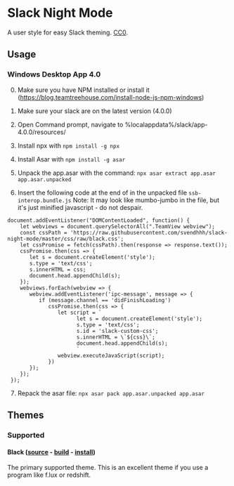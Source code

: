 # Slack Night Mode
A user style for easy Slack theming. [CC0](http://creativecommons.org/publicdomain/zero/1.0/).

## Usage

### Windows Desktop App 4.0

0) Make sure you have NPM installed or install it (https://blog.teamtreehouse.com/install-node-js-npm-windows)
1) Make sure your slack are on the latest version (4.0.0)

2) Open Command prompt, navigate to %localappdata%/slack/app-4.0.0/resources/

3) Install npx with `npm install -g npx`
4) Install Asar with `npm install -g asar`

5) Unpack the app.asar with the command: `npx asar extract app.asar app.asar.unpacked`

6) Insert the following code at the end of in the unpacked file `ssb-interop.bundle.js` 
Note: It may look like mumbo-jumbo in the file, but it's just minified javascript - do not despair.
```
document.addEventListener("DOMContentLoaded", function() {
    let webviews = document.querySelectorAll(".TeamView webview");
    const cssPath = 'https://raw.githubusercontent.com/svendhhh/slack-night-mode/master/css/raw/black.css';
    let cssPromise = fetch(cssPath).then(response => response.text());
    cssPromise.then(css => {
       let s = document.createElement('style');
       s.type = 'text/css';
       s.innerHTML = css;
       document.head.appendChild(s);
    });    
    webviews.forEach(webview => {
       webview.addEventListener('ipc-message', message => {
          if (message.channel == 'didFinishLoading')       
             cssPromise.then(css => {
                let script = `
                      let s = document.createElement('style');
                      s.type = 'text/css';
                      s.id = 'slack-custom-css';
                      s.innerHTML = \`${css}\`;
                      document.head.appendChild(s);
                      `
                webview.executeJavaScript(script);
             })
       });
    });
 });
```

7) Repack the asar file: `npx asar pack app.asar.unpacked app.asar`

## Themes

### Supported

#### Black ([source](scss/main.scss) - [build](css/black.css) - [install](https://userstyles.org/styles/117475/slack-night-mode-black))

The primary supported theme. This is an excellent theme if you use a program like f.lux or redshift.
